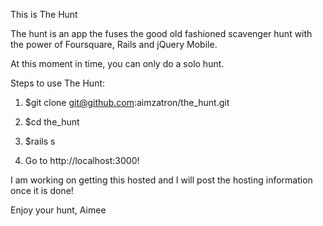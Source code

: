This is The Hunt

The hunt is an app the fuses the good old fashioned scavenger hunt with the power of Foursquare, Rails and jQuery Mobile.

At this moment in time, you can only do a solo hunt.

Steps to use The Hunt:

1. $git clone git@github.com:aimzatron/the_hunt.git

2. $cd the_hunt

3. $rails s

4. Go to http://localhost:3000!

I am working on getting this hosted and I will post the hosting information once it is done!

Enjoy your hunt, 
Aimee

